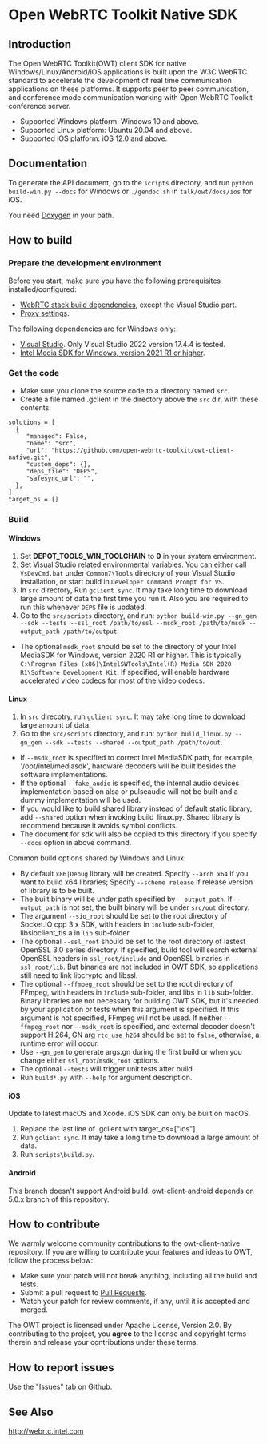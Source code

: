 # Open WebRTC Toolkit Native SDK

## Introduction
The Open WebRTC Toolkit(OWT) client SDK for native Windows/Linux/Android/iOS applications is built upon the W3C WebRTC standard to accelerate the development
of real time communication applications on these platforms. It supports peer to peer communication, and conference mode communication working with
Open WebRTC Toolkit conference server.

- Supported Windows platform: Windows 10 and above.
- Supported Linux platform: Ubuntu 20.04 and above.
- Supported iOS platform: iOS 12.0 and above.

## Documentation
To generate the API document, go to the `scripts` directory, and run `python build-win.py --docs` for Windows or `./gendoc.sh` in `talk/owt/docs/ios` for iOS.

You need [Doxygen](http://www.doxygen.nl/) in your path.

## How to build

### Prepare the development environment
Before you start, make sure you have the following prerequisites installed/configured:
- [WebRTC stack build dependencies](https://webrtc.googlesource.com/src/+/refs/heads/main/docs/native-code/development/prerequisite-sw/README.md), except the Visual Studio part.
- [Proxy settings](https://github.com/open-webrtc-toolkit/owt-client-native/wiki/Proxy-config-for-building-native-SDK).

The following dependencies are for Windows only:
- [Visual Studio](https://chromium.googlesource.com/chromium/src/+/refs/heads/main/docs/windows_build_instructions.md#visual-studio). Only Visual Studio 2022 version 17.4.4 is tested.
- [Intel Media SDK for Windows, version 2021 R1 or higher](https://software.intel.com/en-us/media-sdk/choose-download/client).

### Get the code
- Make sure you clone the source code to a directory named `src`.
- Create a file named .gclient in the directory above the `src` dir, with these contents:

```
solutions = [
  {
     "managed": False,
     "name": "src",
     "url": "https://github.com/open-webrtc-toolkit/owt-client-native.git",
     "custom_deps": {},
     "deps_file": "DEPS",
     "safesync_url": "",
  },
]
target_os = []
```

### Build
#### Windows
1. Set **DEPOT_TOOLS_WIN_TOOLCHAIN** to **0** in your system environment.
1. Set Visual Studio related environmental variables. You can either call `VsDevCmd.bat` under `Common7\Tools` directory of your Visual Studio installation, or start build in `Developer Command Prompt for VS`.
1. In `src` directory, Run `gclient sync`. It may take long time to download large amount of data the first time you run it. Also you are required to run this whenever `DEPS` file is updated.
1. Go to the `src/scripts` directory, and run: `python build-win.py --gn_gen --sdk --tests --ssl_root /path/to/ssl --msdk_root /path/to/msdk --output_path /path/to/output`.
  - The optional `msdk_root` should be set to the directory of your Intel MediaSDK for Windows, version 2020 R1 or higher. This is typically
  `C:\Program Files (x86)\IntelSWTools\Intel(R) Media SDK 2020 R1\Software Development Kit`. If specified, will enable hardware accelerated video codecs for most of the video codecs.


#### Linux
1. In `src` direcotry, run `gclient sync`. It may take long time to download large amount of data.
1. Go to the `src/scripts` directory, and run: `python build_linux.py --gn_gen --sdk --tests --shared --output_path /path/to/out`.
  - If `--msdk_root` is specified to correct Intel MediaSDK path, for example, '/opt/intel/mediasdk', hardware decoders will be built besides the software implementations.
  - If the optional `--fake_audio` is specified, the internal audio devices implementation based on alsa or pulseaudio will not be built and a dummy implementation will be used.
  - If you would like to build shared library instead of default static library, add `--shared` option when invoking build_linux.py. Shared library is recommend because it avoids symbol conflicts.
  - The document for sdk will also be copied to this directory if you specify `--docs` option in above command.

Common build options shared by Windows and Linux:
  - By default `x86|Debug` library will be created. Specify `--arch x64` if you want to build x64 libraries; Specify `--scheme release` if release version of library is to be built.
  - The built binary will be under path specified by `--output_path`. If `--output_path` is not set, the built binary will be under `src/out` directory.
  - The argument `--sio_root` should be set to the root directory of Socket.IO cpp 3.x SDK, with headers in `include` sub-folder, libsioclient_tls.a in `lib` sub-folder.
  - The optional `--ssl_root` should be set to the root directory of lastest OpenSSL 3.0 series directory. If specified, build tool will search external OpenSSL headers in `ssl_root/include` and OpenSSL binaries in `ssl_root/lib`. But binaries are not included in OWT SDK, so applications still need to link libcrypto and libssl.
  - The optional `--ffmpeg_root` should be set to the root directory of FFmpeg, with headers in `include` sub-folder, and libs in `lib` sub-folder. Binary libraries are not necessary for building OWT SDK, but it's needed by your application or tests when this argument is specified. If this argument is not specified, FFmpeg will not be used. If neither `--ffmpeg_root` nor `--msdk_root` is specified, and external decoder doesn't support H.264, GN arg `rtc_use_h264` should be set to `false`, otherwise, a runtime error will occur.
  - Use `--gn_gen` to generate args.gn during the first build or when you change either `ssl_root`/`msdk_root` options.
  - The optional `--tests` will trigger unit tests after build.
  - Run `build*.py` with `--help` for argument description.

#### iOS
Update to latest macOS and Xcode. iOS SDK can only be built on macOS.
1. Replace the last line of .gclient with target_os=["ios"]
1. Run `gclient sync`. It may take a long time to download a large amount of data.
1. Run `scripts\build.py`.

#### Android
This branch doesn't support Android build. owt-client-android depends on 5.0.x branch of this repository.

## How to contribute
We warmly welcome community contributions to the owt-client-native repository. If you are willing to contribute your features and ideas to OWT, follow the process below:

- Make sure your patch will not break anything, including all the build and tests.
- Submit a pull request to [Pull Requests](https://github.com/open-webrtc-toolkit/owt-client-native/pulls).
- Watch your patch for review comments, if any, until it is accepted and merged.

The OWT project is licensed under Apache License, Version 2.0. By contributing to the project, you **agree** to the license and copyright terms therein and release your contributions under these terms.

## How to report issues
Use the "Issues" tab on Github.

## See Also
http://webrtc.intel.com
